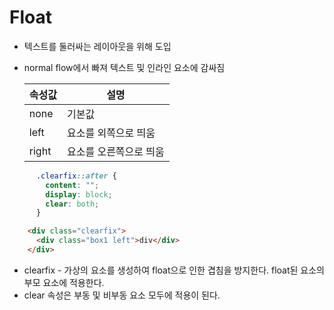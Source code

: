 # Float

- 텍스트를 둘러싸는 레이아웃을 위해 도입

- normal flow에서 빠져 텍스트 및 인라인 요소에 감싸짐

  | 속성값 | 설명                   |
  | ------ | ---------------------- |
  | none   | 기본값                 |
  | left   | 요소를 외쪽으로 띄움   |
  | right  | 요소를 오른쪽으로 띄움 |

```css
      .clearfix::after {
        content: "";
        display: block;
        clear: both;
      }
```

```html
    <div class="clearfix">
      <div class="box1 left">div</div>
    </div>
```

- clearfix - 가상의 요소를 생성하여 float으로 인한 겹침을 방지한다. float된 요소의 부모 요소에 적용한다.
- clear 속성은 부동 및 비부동 요소 모두에 적용이 된다.

